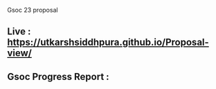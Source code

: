 Gsoc 23 proposal
## Live : https://utkarshsiddhpura.github.io/Proposal-view/

## Gsoc Progress Report :

